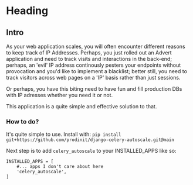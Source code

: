 # Heading


## Intro
As your web application scales, you will often encounter different reasons to keep track of IP Addresses. Perhaps, you just rolled out an Advert application and need to track visits and interactions in the back-end; perhaps, an 'evil' IP address continously pesters your endpoints without provocation and you'd like to implement a blacklist; better still, you need to track visitors across web pages on a 'IP' basis rather than just sessions.

Or perhaps, you have this biting need to have fun and fill production DBs with IP adresses whether you need it or not.

This application is a quite simple and effective solution to that.

### How to do?
It's quite simple to use. Install with:
```pip install git+https://github.com/prodinit/django-celery-autoscale.git@main```

Next step is to  add `celery_autoscale` to your INSTALLED_APPS like so:

```
INSTALLED_APPS = [
    #... apps I don't care about here
    'celery_autoscale',
]
```